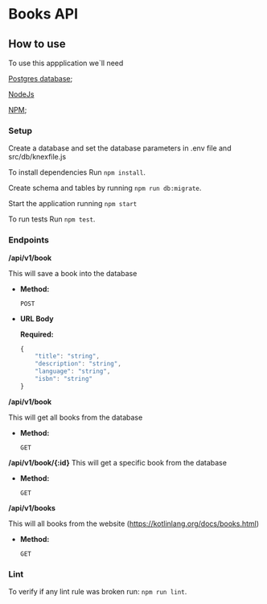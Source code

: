 # Books API

## How to use

To use this appplication we`ll need

[Postgres database](https://www.postgresql.org/download/);

[NodeJs](https://nodejs.org/en/download/)

[NPM](https://www.npmjs.com/get-npm);

### Setup

Create a database and set the database parameters in .env file and src/db/knexfile.js

To install dependencies Run `npm install`.

Create schema and tables by running `npm run db:migrate`.

Start the application running `npm start`

To run tests Run `npm test`.

### Endpoints

**/api/v1/book**

  This will save a book into the database

* **Method:**

  `POST`
  
*  **URL Body**

   **Required:**
    ```javascript
    {
	    "title": "string",
	    "description": "string",
	    "language": "string",
	    "isbn": "string"
    }
    ```


**/api/v1/book**

This will get all books from the database

* **Method:**

  `GET`

**/api/v1/book/{:id}**
This will get a specific book from the database

* **Method:**

  `GET`

**/api/v1/books**

This will all books from the website (https://kotlinlang.org/docs/books.html)

* **Method:**

  `GET`

### Lint

To verify if any lint rule was broken run: `npm run lint`.



